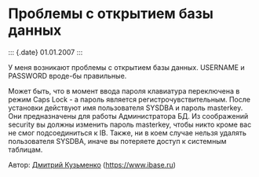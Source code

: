 Проблемы с открытием базы данных
================================

::: {.date}
01.01.2007
:::

У меня возникают проблемы с открытием базы данных. USERNAME и PASSWORD
вроде-бы правильные.

Может быть, что в момент ввода пароля клавиатура переключена в режим
Caps Lock - а пароль является регистрочувствительным. После установки
действуют имя пользователя SYSDBA и пароль masterkey. Они предназначены
для работы Администратора БД. Из соображений security вы должны изменить
пароль masterkey, чтобы никто кроме вас не смог подсоединиться к IB.
Также, ни в коем случае нельзя удалять пользователя SYSDBA, иначе вы
потеряете доступ к системным таблицам.

Автор: [Дмитрий Кузьменко](mailto:delphi@demo.ru)
(<https://www.ibase.ru>)
